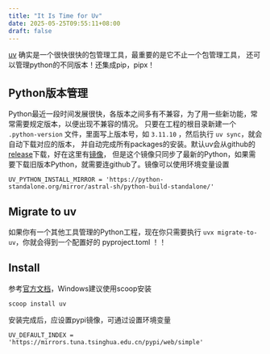 ```yaml
---
title: "It Is Time for Uv"
date: 2025-05-25T09:55:11+08:00
draft: false
---
```


[uv](https://docs.astral.sh/uv/) 确实是一个很快很快的包管理工具，最重要的是它不止一个包管理工具，
还可以管理python的不同版本！还集成pip，pipx！

## Python版本管理

Python最近一段时间发展很快，各版本之间多有不兼容，为了用一些新功能，常常需要规定版本，以便出现不兼容的情况。
只要在工程的根目录新建一个 `.python-version` 文件，里面写上版本号，如 `3.11.10` ，然后执行 `uv sync`，就会自动下载对应的版本，
并自动完成所有packages的安装。默认uv会从github的[release](https://github.com/astral-sh/python-build-standalone/releases)下载，好在这里有[镜像](https://mirror.nju.edu.cn/github-release/indygreg/python-build-standalone/)，
但是这个镜像只同步了最新的Python，如果需要下载旧版本Python，就需要连github了。镜像可以使用环境变量设置

```
UV_PYTHON_INSTALL_MIRROR = 'https://python-standalone.org/mirror/astral-sh/python-build-standalone/'
```

## Migrate to uv

如果你有一个其他工具管理的Python工程，现在你只需要执行 `uvx migrate-to-uv`，你就会得到一个配置好的 pyproject.toml ！！

## Install

参考[官方文档](https://docs.astral.sh/uv/getting-started/installation/)，Windows建议使用scoop安装

```shell
scoop install uv
```

安装完成后，应设置pypi镜像，可通过设置环境变量

```
UV_DEFAULT_INDEX = 'https://mirrors.tuna.tsinghua.edu.cn/pypi/web/simple'
```
